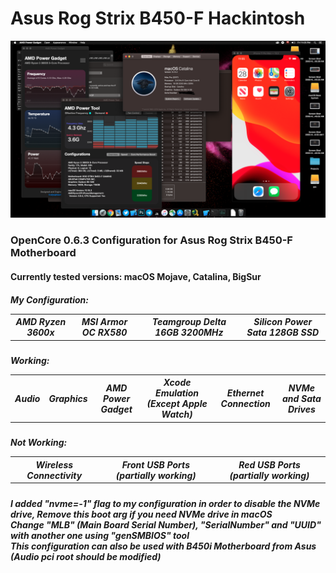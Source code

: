 # Asus Rog Strix B450-F Hackintosh
![Screenshot](Screenshot.png)
<h3>
OpenCore 0.6.3 Configuration for Asus Rog Strix B450-F Motherboard
</h3>
<h4>
  Currently tested versions:
  macOS Mojave, Catalina, BigSur
</h4>
<h5>
  <table>
  <tr>
  My Configuration:
    <th>
      AMD Ryzen 3600x
    <th>
      MSI Armor OC RX580
    <th>
      Teamgroup Delta 16GB 3200MHz
    <th>
      Silicon Power Sata 128GB SSD
  </table>
<h5>
  <table>
  <tr>
  Working:
  <th>
    Audio
  <th>
    Graphics
  <th>
    AMD Power Gadget
  <th>
    Xcode Emulation (Except Apple Watch)
  <th>
    Ethernet Connection
  <th>
    NVMe and Sata Drives
  </tr>
  </table>
<h5>
  <table>
  <tr>
  Not Working:
  <th>
    Wireless Connectivity
  <th>
    Front USB Ports (partially working)
  <th>
    Red USB Ports (partially working)
  </table>
    
<h5>
  I added "nvme=-1" flag to my configuration in order to disable the NVMe drive, Remove this boot arg if you need NVMe drive in macOS<br>
  Change "MLB" (Main Board Serial Number), "SerialNumber" and "UUID" with another one using "genSMBIOS" tool<br>
  This configuration can also be used with B450i Motherboard from Asus (Audio pci root should be modified)
